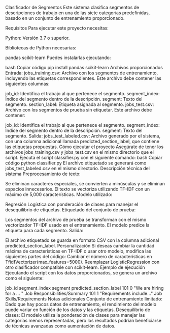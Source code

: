 Clasificador de Segmentos
Este sistema clasifica segmentos de descripciones de trabajo en una de las siete categorías predefinidas, basado en un conjunto de entrenamiento proporcionado.

Requisitos
Para ejecutar este proyecto necesitas:

Python: Versión 3.7 o superior.

Bibliotecas de Python necesarias:

pandas
scikit-learn
Puedes instalarlas ejecutando:

bash
Copiar código
pip install pandas scikit-learn
Archivos proporcionados
Entrada:
jobs_training.csv: Archivo con los segmentos de entrenamiento, incluyendo las etiquetas correspondientes. Este archivo debe contener las siguientes columnas:

job_id: Identifica el trabajo al que pertenece el segmento.
segment_index: Índice del segmento dentro de la descripción.
segment: Texto del segmento.
section_label: Etiqueta asignada al segmento.
jobs_test.csv: Archivo con los segmentos de prueba sin etiquetar. Este archivo debe contener:

job_id: Identifica el trabajo al que pertenece el segmento.
segment_index: Índice del segmento dentro de la descripción.
segment: Texto del segmento.
Salida:
jobs_test_labeled.csv: Archivo generado por el sistema, con una columna adicional llamada predicted_section_label, que contiene las etiquetas propuestas.
Cómo ejecutar el proyecto
Asegúrate de tener los archivos jobs_training.csv y jobs_test.csv en el mismo directorio que el script.
Ejecuta el script classifier.py con el siguiente comando:
bash
Copiar código
python classifier.py
El archivo etiquetado se generará como jobs_test_labeled.csv en el mismo directorio.
Descripción técnica del sistema
Preprocesamiento de texto:

Se eliminan caracteres especiales, se convierten a minúsculas y se eliminan espacios innecesarios.
El texto se vectoriza utilizando TF-IDF con un máximo de 5,000 características.
Modelo utilizado:

Regresión Logística con ponderación de clases para manejar el desequilibrio de etiquetas.
Etiquetado del conjunto de prueba:

Los segmentos del archivo de prueba se transforman con el mismo vectorizador TF-IDF usado en el entrenamiento.
El modelo predice la etiqueta para cada segmento.
Salida:

El archivo etiquetado se guarda en formato CSV con la columna adicional predicted_section_label.
Personalización
Si deseas cambiar la cantidad máxima de características en TF-IDF o usar otro modelo, modifica las siguientes partes del código:
Cambiar el número de características en TfidfVectorizer(max_features=5000).
Reemplazar LogisticRegression con otro clasificador compatible con scikit-learn.
Ejemplo de ejecución
Ejecutando el script con los datos proporcionados, se genera un archivo como el siguiente:

job_id	segment_index	segment	predicted_section_label
101	0	"We are hiring for a ... "	Job Responsibilities/Summary
101	1	"Requirements include..."	Job Skills/Requirements
Notas adicionales
Conjunto de entrenamiento limitado: Dado que hay pocos datos de entrenamiento, el rendimiento del modelo puede variar en función de los datos y las etiquetas.
Desequilibrio de clases: El modelo utiliza la ponderación de clases para manejar las categorías menos representadas, pero los resultados podrían beneficiarse de técnicas avanzadas como aumentación de datos.
